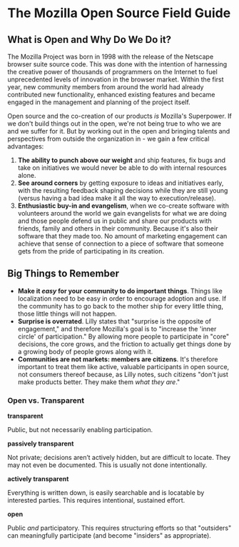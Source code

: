 # The Mozilla Open Source Field Guide

## What is Open and Why Do We Do it?

The Mozilla Project was born in 1998 with the release of the Netscape browser suite source code. This was done with the intention of harnessing the creative power of thousands of programmers on the Internet to fuel unprecedented levels of innovation in the browser market. Within the first year, new community members from around the world had already contributed new functionality, enhanced existing features and became engaged in the management and planning of the project itself.

Open source and the co-creation of our products *is* Mozilla's Superpower. If we don't build things out in the open, we're not being true to who we are and we suffer for it. But by working out in the open and bringing talents and perspectives from outside the organization in - we gain a few critical advantages:

1. **The ability to punch above our weight** and ship features, fix bugs and take on initiatives we would never be able to do with internal resources alone.
2. **See around corners** by getting exposure to ideas and initiatives early, with the resulting feedback shaping decisions while they are still young (versus having a bad idea make it all the way to execution/release).
3. **Enthusiastic buy-in and evangelism**, when we co-create software with volunteers around the world we gain evangelists for what we are doing and those people defend us in public and share our products with friends, family and others in their community. Because it's also their software that they made too. No amount of marketing engagement can achieve that sense of connection to a piece of software that someone gets from the pride of participating in its creation.

## Big Things to Remember

- **Make it _easy_ for your community to do important things**. Things like localization need to be easy in order to encourage adoption and use. If the community has to go back to the mother ship for every little thing, those little things will not happen.
- **Surprise is overrated**. Lilly states that "surprise is the opposite of engagement," and therefore Mozilla's goal is to "increase the 'inner circle' of participation." By allowing more people to participate in "core" decisions, the core grows, and the friction to actually get things done by a growing body of people grows along with it.
- **Communities are not markets: members are citizens**. It's therefore important to treat them like active, valuable participants in open source, not consumers thereof because, as Lilly notes, such citizens "don't just make products better. They make them _what they are_."

### Open vs. Transparent

**transparent**

Public, but not necessarily enabling participation.

**passively transparent**

Not private; decisions aren’t actively hidden, but are difficult to locate. They may not even be documented. This is usually not done intentionally.

**actively transparent**

Everything is written down, is easily searchable and is locatable by interested parties. This requires intentional, sustained effort.

**open**

Public _and_ participatory. This requires structuring efforts so that "outsiders" can meaningfully participate (and become "insiders" as appropriate).
